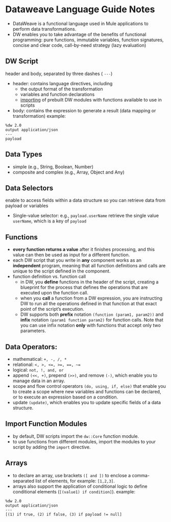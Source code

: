 # Dataweave Language Guide Notes

- DataWeave is a functional language used in Mule applications to perform data transformations.
- DW enables you to take advantage of the benefits of functional programming: pure functions, immutable variables, function signatures, concise and clear code, call-by-need strategy (lazy evaluation)

## DW Script

header and body, separated by three dashes ( `---`)
- header: contains language directives, including 
	- the output format of the transformation
	- variables and function declarations
	- [importing](#import-function-modules) of prebuilt DW modules with functions available to use in scripts
- body: contains the expression to generate a result (data mapping or transformation)
  example:
```
%dw 2.0   
output application/json   
---   
payload  
```
	
## Data Types

- simple (e.g., String, Boolean, Number)
- composite and complex (e.g., Array, Object and Any)

## Data Selectors

enable to access fields within a data structure so you can retrieve data from payload or variables

- Single-value selector: e.g., `payload.userName` retrieve the single value `userName`, which is a key of `payload`

## Functions


- **every function returns a value** after it finishes processing, and this value can then be used as input for a different function.
- each DW script that you write in **any** component works as an **independent** program, meaning that all function definitions and calls are unique to the script defined in the component.
-  function definition vs. function call
	- in DW, you **define** functions in the header of the script, creating a blueprint for the process that defines the operations that are executed upon the function call.
	- when you **call** a function from a DW expression, you are instructing DW to run all the operations defined in that function at that exact point of the script’s execution.
	- DW supports both **prefix** notation `(function (param1, param2))` and **infix** notation `(param1 function param2)` for function calls. Note that you can use infix notation **only** with functions that accept only two parameters.
	
## Data Operators:

- mathematical: `+, -, /, *`
- relational: `<, >, <=, >=, ==, ~=`
- logical: `not, !, and, or`
- append `(<<, +)`, prepend `(>>)`, and remove `(-)`, which enable you to manage data in an array.
- scope and flow control operators `(do, using, if, else)` that enable you to create a scope where new variables and functions can be declared, or to execute an expression based on a condition.
- update `(update)`, which enables you to update specific fields of a data structure.

## Import Function Modules

- by default, DW scripts import the `dw::Core` function module. 
- to use functions from different modules, import the modules to your script by adding the `import` directive.
	
## Arrays

- to declare an array, use brackets `([ and ])` to enclose a comma-separated list of elements, for example: `[1,2,3]`.
- arrays also support the application of conditional logic to define conditional elements (`[(value1) if condition]`).
  example:
```
%dw 2.0
output application/json
---
[(1) if true, (2) if false, (3) if payload != null]
``` 